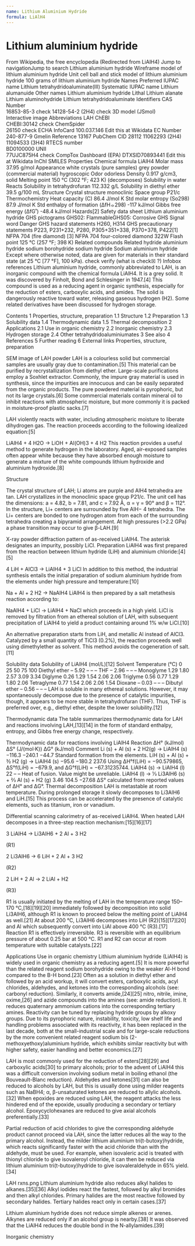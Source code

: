 ```yaml
---
name: Lithium Aluminium Hydride
formula: LiAlH4
---
```

# Lithium aluminium hydride
From Wikipedia, the free encyclopedia
  (Redirected from LiAlH4)
Jump to navigationJump to search
Lithium aluminium hydride
Wireframe model of lithium aluminium hydride
Unit cell ball and stick model of lithium aluminium hydride
100 grams of lithium aluminium hydride
Names
Preferred IUPAC name
Lithium tetrahydridoaluminate(III)
Systematic IUPAC name
Lithium alumanuide
Other names
Lithium aluminium hydride
Lithal
Lithium alanate
Lithium aluminohydride
Lithium tetrahydridoaluminate
Identifiers
CAS Number	
16853-85-3 check
14128-54-2 (2H4) check
3D model (JSmol)	
Interactive image
Abbreviations	LAH
ChEBI	
CHEBI:30142 check
ChemSpider	
26150 check
ECHA InfoCard	100.037.146 Edit this at Wikidata
EC Number	
240-877-9
Gmelin Reference	13167
PubChem CID	
28112
11062293 (2H4)
11094533 (3H4)
RTECS number	
BD0100000
UNII	
77UJC875H4 check
CompTox Dashboard (EPA)	
DTXSID70893441 Edit this at Wikidata
InChI
SMILES
Properties
Chemical formula	LiAlH4
Molar mass	37.95 g/mol
Appearance	white crystals (pure samples)
grey powder (commercial material)
hygroscopic
Odor	odorless
Density	0.917 g/cm3, solid
Melting point	150 °C (302 °F; 423 K) (decomposes)
Solubility in water	Reacts
Solubility in tetrahydrofuran	112.332 g/L
Solubility in diethyl ether	39.5 g/100 mL
Structure
Crystal structure	monoclinic
Space group	P21/c
Thermochemistry
Heat capacity (C)	86.4 J/mol K
Std molar
entropy (So298)	87.9 J/mol K
Std enthalpy of
formation (ΔfH⦵298)	-117 kJ/mol
Gibbs free energy (ΔfG˚)	-48.4 kJ/mol
Hazards[2]
Safety data sheet	Lithium aluminium hydride
GHS pictograms	GHS02: FlammableGHS05: Corrosive
GHS Signal word	Danger
GHS hazard statements	H260, H314
GHS precautionary statements	P223, P231+232, P280, P305+351+338, P370+378, P422[1]
NFPA 704 (fire diamond)	
[3]
NFPA 704 four-colored diamond
322W
Flash point	125 °C (257 °F; 398 K)
Related compounds
Related hydride	aluminium hydride
sodium borohydride
sodium hydride
Sodium aluminium hydride
Except where otherwise noted, data are given for materials in their standard state (at 25 °C [77 °F], 100 kPa).
check verify (what is check☒ ?)
Infobox references
Lithium aluminium hydride, commonly abbreviated to LAH, is an inorganic compound with the chemical formula LiAlH4. It is a grey solid. It was discovered by Finholt, Bond and Schlesinger in 1947.[4] This compound is used as a reducing agent in organic synthesis, especially for the reduction of esters, carboxylic acids, and amides. The solid is dangerously reactive toward water, releasing gaseous hydrogen (H2). Some related derivatives have been discussed for hydrogen storage.


Contents
1	Properties, structure, preparation
1.1	Structure
1.2	Preparation
1.3	Solubility data
1.4	Thermodynamic data
1.5	Thermal decomposition
2	Applications
2.1	Use in organic chemistry
2.2	Inorganic chemistry
2.3	Hydrogen storage
2.4	Other tetrahydridoaluminiumates
3	See also
4	References
5	Further reading
6	External links
Properties, structure, preparation

SEM image of LAH powder
LAH is a colourless solid but commercial samples are usually gray due to contamination.[5] This material can be purified by recrystallization from diethyl ether. Large-scale purifications employ a Soxhlet extractor. Commonly, the impure gray material is used in synthesis, since the impurities are innocuous and can be easily separated from the organic products. The pure powdered material is pyrophoric, but not its large crystals.[6] Some commercial materials contain mineral oil to inhibit reactions with atmospheric moisture, but more commonly it is packed in moisture-proof plastic sacks.[7]

LAH violently reacts with water, including atmospheric moisture to liberate dihydrogen gas. The reaction proceeds according to the following idealized equation:[5]

LiAlH4 + 4 H2O → LiOH + Al(OH)3 + 4 H2
This reaction provides a useful method to generate hydrogen in the laboratory. Aged, air-exposed samples often appear white because they have absorbed enough moisture to generate a mixture of the white compounds lithium hydroxide and aluminium hydroxide.[8]

Structure

The crystal structure of LAH; Li atoms are purple and AlH4 tetrahedra are tan.
LAH crystallizes in the monoclinic space group P21/c. The unit cell has the dimensions: a = 4.82, b = 7.81, and c = 7.92 Å, α = γ = 90° and β = 112°. In the structure, Li+ centers are surrounded by five AlH−
4 tetrahedra. The Li+ centers are bonded to one hydrogen atom from each of the surrounding tetrahedra creating a bipyramid arrangement. At high pressures (>2.2 GPa) a phase transition may occur to give β-LAH.[9]


X-ray powder diffraction pattern of as-received LiAlH4. The asterisk designates an impurity, possibly LiCl.
Preparation
LiAlH4 was first prepared from the reaction between lithium hydride (LiH) and aluminium chloride:[4][5]

4 LiH + AlCl3 → LiAlH4 + 3 LiCl
In addition to this method, the industrial synthesis entails the initial preparation of sodium aluminium hydride from the elements under high pressure and temperature:[10]

Na + Al + 2 H2 → NaAlH4
LiAlH4 is then prepared by a salt metathesis reaction according to:

NaAlH4 + LiCl → LiAlH4 + NaCl
which proceeds in a high yield. LiCl is removed by filtration from an ethereal solution of LAH, with subsequent precipitation of LiAlH4 to yield a product containing around 1% w/w LiCl.[10]

An alternative preparation starts from LiH, and metallic Al instead of AlCl3. Catalyzed by a small quantity of TiCl3 (0.2%), the reaction proceeds well using dimethylether as solvent. This method avoids the cogeneration of salt.[11]

Solubility data
Solubility of LiAlH4 (mol/L)[12]
Solvent	Temperature (°C)
0	25	50	75	100
Diethyl ether	–	5.92	–	–	–
THF	–	2.96	–	–	–
Monoglyme	1.29	1.80	2.57	3.09	3.34
Diglyme	0.26	1.29	1.54	2.06	2.06
Triglyme	0.56	0.77	1.29	1.80	2.06
Tetraglyme	0.77	1.54	2.06	2.06	1.54
Dioxane	–	0.03	–	–	–
Dibutyl ether	–	0.56	–	–	–
LAH is soluble in many ethereal solutions. However, it may spontaneously decompose due to the presence of catalytic impurities, though, it appears to be more stable in tetrahydrofuran (THF). Thus, THF is preferred over, e.g., diethyl ether, despite the lower solubility.[12]

Thermodynamic data
The table summarizes thermodynamic data for LAH and reactions involving LAH,[13][14] in the form of standard enthalpy, entropy, and Gibbs free energy change, respectively.

Thermodynamic data for reactions involving LiAlH4
Reaction	ΔH°
(kJ/mol)	ΔS°
(J/(mol·K))	ΔG°
(kJ/mol)	Comment
Li (s) + Al (s) + 2 H2(g) → LiAlH4 (s)	−116.3	−240.1	−44.7	Standard formation from the elements.
LiH (s) + Al (s) + 3⁄2 H2 (g) → LiAlH4 (s)	−95.6	−180.2	237.6	Using ΔH°f(LiH) = −90.579865, ΔS°f(LiH) = −679.9, and ΔG°f(LiH) = −67.31235744.
LiAlH4 (s) → LiAlH4 (l)	22	–	–	Heat of fusion. Value might be unreliable.
LiAlH4 (l) → 1⁄3 Li3AlH6 (s) + 2⁄3 Al (s) + H2 (g)	3.46	104.5	−27.68	ΔS° calculated from reported values of ΔH° and ΔG°.
Thermal decomposition
LAH is metastable at room temperature. During prolonged storage it slowly decomposes to Li3AlH6 and LiH.[15] This process can be accelerated by the presence of catalytic elements, such as titanium, iron or vanadium.


Differential scanning calorimetry of as-received LiAlH4.
When heated LAH decomposes in a three-step reaction mechanism:[15][16][17]

3 LiAlH4 → Li3AlH6 + 2 Al + 3 H2
 

 

 

 

(R1)

2 Li3AlH6 → 6 LiH + 2 Al + 3 H2
 

 

 

 

(R2)

2 LiH + 2 Al → 2 LiAl + H2
 

 

 

 

(R3)

R1 is usually initiated by the melting of LAH in the temperature range 150–170 °C,[18][19][20] immediately followed by decomposition into solid Li3AlH6, although R1 is known to proceed below the melting point of LiAlH4 as well.[21] At about 200 °C, Li3AlH6 decomposes into LiH (R2)[15][17][20] and Al which subsequently convert into LiAl above 400 °C (R3).[17] Reaction R1 is effectively irreversible. R3 is reversible with an equilibrium pressure of about 0.25 bar at 500 °C. R1 and R2 can occur at room temperature with suitable catalysts.[22]

Applications
Use in organic chemistry
Lithium aluminium hydride (LiAlH4) is widely used in organic chemistry as a reducing agent.[5] It is more powerful than the related reagent sodium borohydride owing to the weaker Al-H bond compared to the B-H bond.[23] Often as a solution in diethyl ether and followed by an acid workup, it will convert esters, carboxylic acids, acyl chlorides, aldehydes, and ketones into the corresponding alcohols (see: carbonyl reduction). Similarly, it converts amide,[24][25] nitro, nitrile, imine, oxime,[26] and azide compounds into the amines (see: amide reduction). It reduces quaternary ammonium cations into the corresponding tertiary amines. Reactivity can be tuned by replacing hydride groups by alkoxy groups. Due to its pyrophoric nature, instability, toxicity, low shelf life and handling problems associated with its reactivity, it has been replaced in the last decade, both at the small-industrial scale and for large-scale reductions by the more convenient related reagent sodium bis (2-methoxyethoxy)aluminium hydride, which exhibits similar reactivity but with higher safety, easier handling and better economics.[27]

LAH is most commonly used for the reduction of esters[28][29] and carboxylic acids[30] to primary alcohols; prior to the advent of LiAlH4 this was a difficult conversion involving sodium metal in boiling ethanol (the Bouveault-Blanc reduction). Aldehydes and ketones[31] can also be reduced to alcohols by LAH, but this is usually done using milder reagents such as NaBH4; α, β-unsaturated ketones are reduced to allylic alcohols.[32] When epoxides are reduced using LAH, the reagent attacks the less hindered end of the epoxide, usually producing a secondary or tertiary alcohol. Epoxycyclohexanes are reduced to give axial alcohols preferentially.[33]

Partial reduction of acid chlorides to give the corresponding aldehyde product cannot proceed via LAH, since the latter reduces all the way to the primary alcohol. Instead, the milder lithium aluminium tri(t-butoxy)hydride, which reacts significantly faster with the acid chloride than with the aldehyde, must be used. For example, when isovaleric acid is treated with thionyl chloride to give isovaleroyl chloride, it can then be reduced via lithium aluminium tri(t-butoxy)hydride to give isovaleraldehyde in 65% yield.[34]

LAH rxns.png
Lithium aluminium hydride also reduces alkyl halides to alkanes.[35][36] Alkyl iodides react the fastest, followed by alkyl bromides and then alkyl chlorides. Primary halides are the most reactive followed by secondary halides. Tertiary halides react only in certain cases.[37]

Lithium aluminium hydride does not reduce simple alkenes or arenes. Alkynes are reduced only if an alcohol group is nearby.[38] It was observed that the LiAlH4 reduces the double bond in the N-allylamides.[39]

Inorganic chemistry